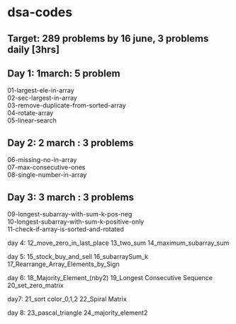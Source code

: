 # dsa-codes

Target: 289 problems by 16 june, 3 problems daily [3hrs]
---

Day 1: 1march: 5 problem
-
01-largest-ele-in-array  
02-sec-largest-in-array  
03-remove-duplicate-from-sorted-array  
04-rotate-array  
05-linear-search  

Day 2: 2 march : 3 problems
- 
06-missing-no-in-array  
07-max-consecutive-ones  
08-single-number-in-array  

Day 3: 3 march : 3 problems
-

09-longest-subarray-with-sum-k-pos-neg  
10-longest-subarray-with-sum-k-positive-only  
11-check-if-array-is-sorted-and-rotated  

day 4:
12_move_zero_in_last_place
13_two_sum
14_maximum_subarray_sum

day  5:
15_stock_buy_and_sell
16_subarraySum_k
17_Rearrange_Array_Elements_by_Sign

day 6:
18_Majority_Element_(nby2)
19_Longest Consecutive Sequence
20_set_zero_matrix

day7:
21_sort color_0,1,2
22_Spiral Matrix

day 8:
23_pascal_triangle
24_majority_element2

